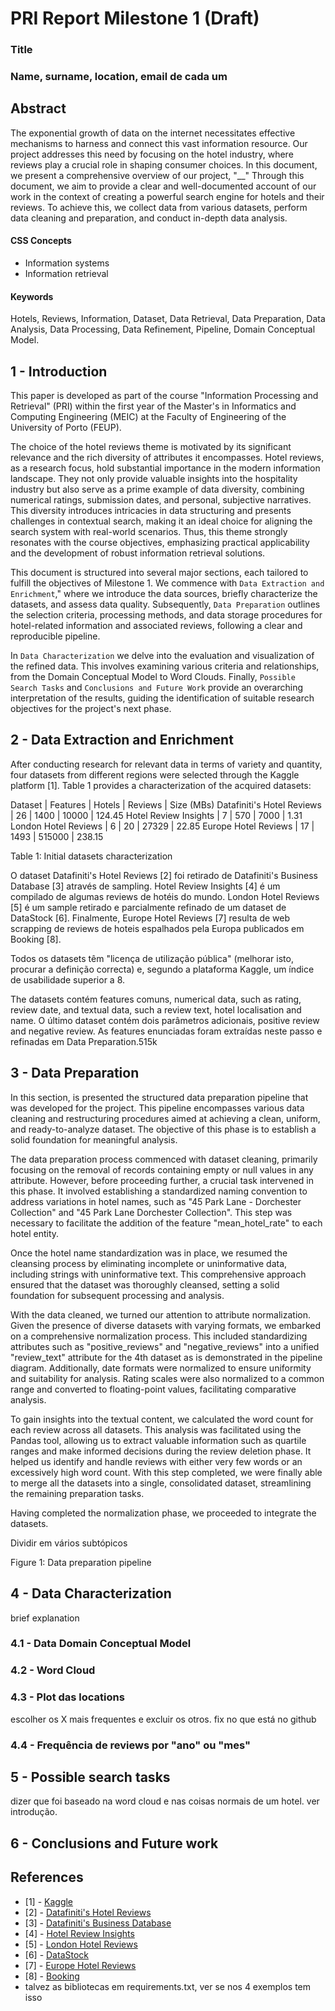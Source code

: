 # PRI Report Milestone 1 (Draft)

### Title

### Name, surname, location, email de cada um

## Abstract

The exponential growth of data on the internet necessitates effective mechanisms to harness and connect this vast information resource. Our project addresses this need by focusing on the hotel industry, where reviews play a crucial role in shaping consumer choices. In this document, we present a comprehensive overview of our project, "__" Through this document, we aim to provide a clear and well-documented account of our work in the context of creating a powerful search engine for hotels and their reviews. To achieve this, we collect data from various datasets, perform data cleaning and preparation, and conduct in-depth data analysis.

#### CSS Concepts

- Information systems
- Information retrieval

#### Keywords

Hotels, Reviews, Information, Dataset, Data Retrieval, Data Preparation, Data Analysis, Data Processing, Data Refinement, Pipeline, Domain Conceptual Model.

## 1 - Introduction

This paper is developed as part of the course "Information Processing and Retrieval" (PRI) within the first year of the Master's in Informatics and Computing Engineering (MEIC) at the Faculty of Engineering of the University of Porto (FEUP).

The choice of the hotel reviews theme is motivated by its significant relevance and the rich diversity of attributes it encompasses. Hotel reviews, as a research focus, hold substantial importance in the modern information landscape. They not only provide valuable insights into the hospitality industry but also serve as a prime example of data diversity, combining numerical ratings, submission dates, and personal, subjective narratives. This diversity introduces intricacies in data structuring and presents challenges in contextual search, making it an ideal choice for aligning the search system with real-world scenarios. Thus, this theme strongly resonates with the course objectives, emphasizing practical applicability and the development of robust information retrieval solutions.

This document is structured into several major sections, each tailored to fulfill the objectives of Milestone 1. We commence with `Data Extraction and Enrichment`," where we introduce the data sources, briefly characterize the datasets, and assess data quality. Subsequently, `Data Preparation` outlines the selection criteria, processing methods, and data storage procedures for hotel-related information and associated reviews, following a clear and reproducible pipeline.

In `Data Characterization` we delve into the evaluation and visualization of the refined data. This involves examining various criteria and relationships, from the Domain Conceptual Model to Word Clouds. Finally, `Possible Search Tasks` and `Conclusions and Future Work` provide an overarching interpretation of the results, guiding the identification of suitable research objectives for the project's next phase.

## 2 - Data Extraction and Enrichment

After conducting research for relevant data in terms of variety and quantity, four datasets from different regions were selected through the Kaggle platform [1]. Table 1 provides a characterization of the acquired datasets:

Dataset | Features | Hotels | Reviews | Size (MBs)
Datafiniti's Hotel Reviews | 26 | 1400 | 10000 | 124.45
Hotel Review Insights | 7 | 570 | 7000 | 1.31
London Hotel Reviews | 6 | 20 | 27329 | 22.85
Europe Hotel Reviews | 17 | 1493 | 515000 | 238.15

Table 1: Initial datasets characterization 

O dataset Datafiniti's Hotel Reviews [2] foi retirado de Datafiniti's Business Database [3] através de sampling. Hotel Review Insights [4] é um compilado de algumas reviews de hotéis do mundo. London Hotel Reviews [5] é um sample retirado e parcialmente refinado de um dataset de DataStock [6]. Finalmente, Europe Hotel Reviews [7] resulta de web scrapping de reviews de hoteis espalhados pela Europa publicados em Booking [8].

Todos os datasets têm "licença de utilização pública" (melhorar isto, procurar a definição correcta) e, segundo a plataforma Kaggle, um índice de usabilidade superior a 8.

The datasets contém features comuns, numerical data, such as rating, review date, and textual data, such a review text, hotel localisation and name. O último dataset contém dois parâmetros adicionais, positive review and negative review. As features enunciadas foram extraídas neste passo e refinadas em Data Preparation.515k

## 3 - Data Preparation

In this section, is presented the structured data preparation pipeline that was developed for the project. This pipeline encompasses various data cleaning and restructuring procedures aimed at achieving a clean, uniform, and ready-to-analyze dataset. The objective of this phase is to establish a solid foundation for meaningful analysis.

The data preparation process commenced with dataset cleaning, primarily focusing on the removal of records containing empty or null values in any attribute. However, before proceeding further, a crucial task intervened in this phase. It involved establishing a standardized naming convention to address variations in hotel names, such as "45 Park Lane - Dorchester Collection" and "45 Park Lane Dorchester Collection". This step was necessary to facilitate the addition of the feature "mean_hotel_rate" to each hotel entity.

Once the hotel name standardization was in place, we resumed the cleansing process by eliminating incomplete or uninformative data, including strings with uninformative text. This comprehensive approach ensured that the dataset was thoroughly cleansed, setting a solid foundation for subsequent processing and analysis.

With the data cleaned, we turned our attention to attribute normalization. Given the presence of diverse datasets with varying formats, we embarked on a comprehensive normalization process. This included standardizing attributes such as "positive_reviews" and "negative_reviews" into a unified "review_text" attribute for the 4th dataset as is demonstrated in the pipeline diagram. Additionally, date formats were normalized to ensure uniformity and suitability for analysis. Rating scales were also normalized to a common range and converted to floating-point values, facilitating comparative analysis.

To gain insights into the textual content, we calculated the word count for each review across all datasets. This analysis was facilitated using the Pandas tool, allowing us to extract valuable information such as quartile ranges and make informed decisions during the review deletion phase. It helped us identify and handle reviews with either very few words or an excessively high word count. With this step completed, we were finally able to merge all the datasets into a single, consolidated dataset, streamlining the remaining preparation tasks.

Having completed the normalization phase, we proceeded to integrate the datasets. 

Dividir em vários subtópicos



Figure 1: Data preparation pipeline

## 4 - Data Characterization

brief explanation

### 4.1 - Data Domain Conceptual Model

### 4.2 - Word Cloud

### 4.3 - Plot das locations

escolher os X mais frequentes e excluir os otros. fix no que está no github

### 4.4 - Frequência de reviews por "ano" ou "mes"

## 5 - Possible search tasks

dizer que foi baseado na word cloud e nas coisas normais de um hotel. ver introdução.

## 6 - Conclusions and Future work

## References

- [1] - [Kaggle](https://www.kaggle.com)
- [2] - [Datafiniti's Hotel Reviews](https://www.kaggle.com/datasets/datafiniti/hotel-reviews)
- [3] - [Datafiniti's Business Database](https://www.datafiniti.co)
- [4] - [Hotel Review Insights](https://www.kaggle.com/datasets/juhibhojani/hotel-reviews)
- [5] - [London Hotel Reviews](https://www.kaggle.com/datasets/PromptCloudHQ/reviews-of-londonbased-hotels)
- [6] - [DataStock](https://datastock.shop)
- [7] - [Europe Hotel Reviews](https://www.kaggle.com/datasets/jiashenliu/515k-hotel-reviews-data-in-europe)
- [8] - [Booking](https://www.booking.com)
- talvez as bibliotecas em requirements.txt, ver se nos 4 exemplos tem isso